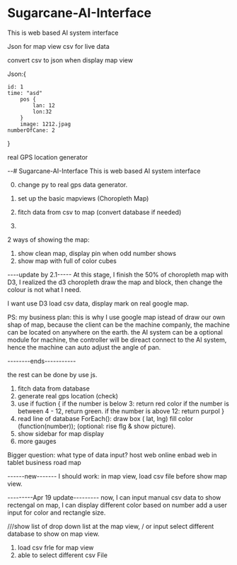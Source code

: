# Sugarcane-AI-Interface
This is web based AI system interface 


Json for map view
csv for live data

convert csv to json when display map view

Json:{

    id: 1
    time: "asd"
        pos {
            lan: 12
            lon:32
        }
        image: 1212.jpag
    numberOfCane: 2
}


real GPS location generator

--# Sugarcane-AI-Interface
This is web based AI system interface 

0. change py to real gps data generator.

1. set up the basic mapviews (Choropleth Map)
2. fitch data from csv to map (convert database if needed)
3. 

2 ways of showing the map:

1. show clean map, display pin when odd number shows
2. show map with full of color cubes 

----update by 2.1-----
At this stage, I finish the 50% of choropleth map with D3,
I realized the d3 choropleth draw the map and block, then change the colour is not what I need.

I want use D3 load csv data, display mark on real google map.

PS: my business plan:
this is why I use google map istead of draw our own shap of map,
because the client can be the machine companly, the machine can be located on anywhere on the earth.
the AI system can be a optional module for machine, the controller will be direact connect to the AI system, hence the machine can auto adjust the angle of pan.

--------ends-----------

the rest can be done by use js. 
1. fitch data from database
2. generate real gps location (check)
3. use if fuction {
    if the number is below 3: return red color
    if the number is between 4 - 12, return green.
    if the number is above 12: return purpol
}
4. read line of database ForEach():
    draw box ( lat, lng)
    fill color (function(number));
    (optional: rise flg & show picture).
5. show sidebar for map display
6. more gauges

Bigger question:
what type of data input?
host web online
enbad web in tablet
business road map

------new-------
I should work:
in map view, load csv file before show map view.


---------Apr 19 update---------
now, I can input manual csv data to show rectengal on map,
I can display different color based on number
add a user input for color and rectangle size.


///show list of drop down list at the map view, / or input
select different database to show on map view.

1. load csv frle for map view
2. able to select different csv File
